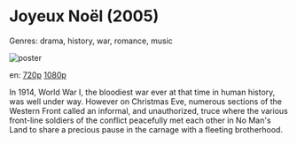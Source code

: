 # Joyeux Noël (2005)

Genres: drama, history, war, romance, music

![poster](http://image.tmdb.org/t/p/w500/9Ka8lKCIiWjnZiMslPQeakS5UhW.jpg)

en:
  [720p](magnet:?xt=urn:btih:F1A29B81EC91AA6E48A40DFDF52529942681DBE0&tr=udp://glotorrents.pw:6969/announce&tr=udp://tracker.opentrackr.org:1337/announce&tr=udp://torrent.gresille.org:80/announce&tr=udp://tracker.openbittorrent.com:80&tr=udp://tracker.coppersurfer.tk:6969&tr=udp://tracker.leechers-paradise.org:6969&tr=udp://p4p.arenabg.ch:1337&tr=udp://tracker.internetwarriors.net:1337)
  [1080p](magnet:?xt=urn:btih:EDE4DDFE030EBA9860F3068883586CACA8B9D09E&tr=udp://glotorrents.pw:6969/announce&tr=udp://tracker.opentrackr.org:1337/announce&tr=udp://torrent.gresille.org:80/announce&tr=udp://tracker.openbittorrent.com:80&tr=udp://tracker.coppersurfer.tk:6969&tr=udp://tracker.leechers-paradise.org:6969&tr=udp://p4p.arenabg.ch:1337&tr=udp://tracker.internetwarriors.net:1337)
  


In 1914, World War I, the bloodiest war ever at that time in human history, was well under way. However on Christmas Eve, numerous sections of the Western Front called an informal, and unauthorized, truce where the various front-line soldiers of the conflict peacefully met each other in No Man's Land to share a precious pause in the carnage with a fleeting brotherhood.